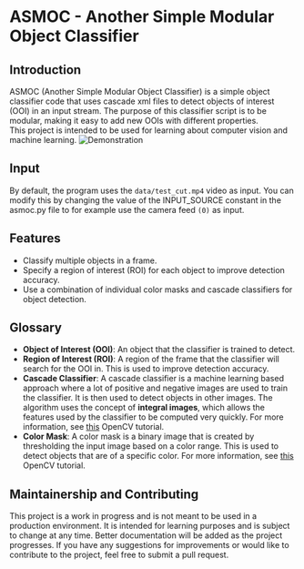 # ASMOC - Another Simple Modular Object Classifier

## Introduction

ASMOC (Another Simple Modular Object Classifier) is a simple object classifier code that uses cascade xml files to detect objects of interest (OOI) in an input stream. The purpose of this classifier script is to be modular, making it easy to add new OOIs with different properties.<br>This project is intended to be used for learning about computer vision and machine learning.
![Demonstration](demo.gif)

## Input

By default, the program uses the `data/test_cut.mp4` video as input. You can modify this by changing the value of the INPUT_SOURCE constant in the asmoc.py file to for example use the camera feed `(0)` as input.

## Features

- Classify multiple objects in a frame.
- Specify a region of interest (ROI) for each object to improve detection accuracy.
- Use a combination of individual color masks and cascade classifiers for object detection.

## Glossary

- **Object of Interest (OOI)**: An object that the classifier is trained to detect.
- **Region of Interest (ROI)**: A region of the frame that the classifier will search for the OOI in. This is used to improve detection accuracy.
- **Cascade Classifier**: A cascade classifier is a machine learning based approach where a lot of positive and negative images are used to train the classifier. It is then used to detect objects in other images. The algorithm uses the concept of **integral images**, which allows the features used by the classifier to be computed very quickly. For more information, see [this](https://docs.opencv.org/3.4/db/d28/tutorial_cascade_classifier.html) OpenCV tutorial.
- **Color Mask**: A color mask is a binary image that is created by thresholding the input image based on a color range. This is used to detect objects that are of a specific color. For more information, see [this](https://docs.opencv.org/3.4/da/d97/tutorial_threshold_inRange.html) OpenCV tutorial.

## Maintainership and Contributing

This project is a work in progress and is not meant to be used in a production environment. It is intended for learning purposes and is subject to change at any time. Better documentation will be added as the project progresses. If you have any suggestions for improvements or would like to contribute to the project, feel free to submit a pull request.